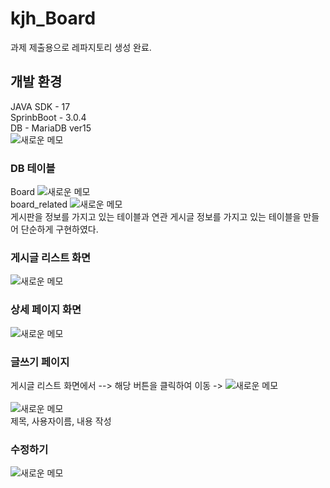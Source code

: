 # kjh_Board
과제 제출용으로 레파지토리 생성 완료.

## 개발 환경
JAVA SDK - 17</br>
SprinbBoot - 3.0.4</br>
DB - MariaDB ver15</br>
![새로운 메모](https://user-images.githubusercontent.com/63823929/235339600-5d6b93b3-118b-4a0b-9139-c7ab1f5bf610.jpeg)
### DB 테이블
Board
![새로운 메모](https://user-images.githubusercontent.com/63823929/235339784-99554f70-7afe-4919-9ea8-5409ad7a5c0f.jpeg)</br>
board_related
![새로운 메모](https://user-images.githubusercontent.com/63823929/235339830-68f5f63b-d394-4e73-973a-76c6e413b2f2.jpeg)</br>
게시판을 정보를 가지고 있는 테이블과 연관 게시글 정보를 가지고 있는 테이블을 만들어 단순하게 구현하였다.




### 게시글 리스트 화면
![새로운 메모](https://user-images.githubusercontent.com/63823929/235338655-f66e9b78-c962-4ea6-83d5-9526bd1432ba.jpeg)
  
### 상세 페이지 화면
![새로운 메모](https://user-images.githubusercontent.com/63823929/235338692-ffbae108-eb69-45ea-b84c-d393a10d5c0a.jpeg)

### 글쓰기 페이지
게시글 리스트 화면에서 --> 해당 버튼을 클릭하여 이동 ->
![새로운 메모](https://user-images.githubusercontent.com/63823929/235338770-cce6878f-b726-4482-8ff5-4040fd8087e9.jpeg)</br></br>
![새로운 메모](https://user-images.githubusercontent.com/63823929/235338845-d1176197-e546-459a-bd5b-901eabc79e14.jpeg)  
제목, 사용자이름, 내용 작성
### 수정하기
![새로운 메모](https://user-images.githubusercontent.com/63823929/235339243-054fc779-963c-42c2-b747-e46573af7cf0.jpeg)


